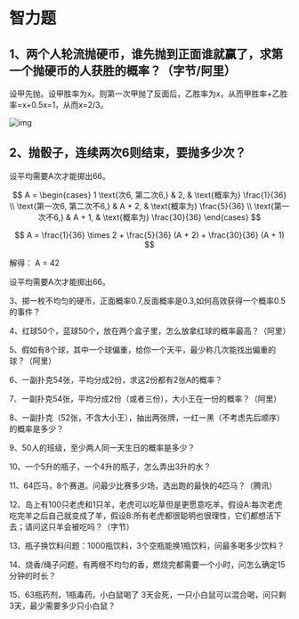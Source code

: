 # 智力题

## 1、两个人轮流抛硬币，谁先抛到正面谁就赢了，求第一个抛硬币的人获胜的概率？（字节/阿里）

设甲先抛。设甲胜率为x。则第一次甲抛了反面后，乙胜率为x，从而甲胜率+乙胜率=x+0.5x=1，从而x=2/3。

![img](file:///C:\Users\HP\AppData\Local\Temp\QQ_1722608543879.png)



## 2、抛骰子，连续两次6则结束，要抛多少次？

设平均需要A次才能掷出66。

$$
A = \begin{cases} 
  1 \text{次6, 第二次6,} & 2, & \text{概率为} \frac{1}{36} \\
  \text{第一次6, 第二次不6,} & A + 2, & \text{概率为} \frac{5}{36} \\
  \text{第一次不6,} & A + 1, & \text{概率为} \frac{30}{36}
\end{cases}
$$

$$
A = \frac{1}{36} \times 2 + \frac{5}{36} (A + 2) + \frac{30}{36} (A + 1)
$$

解得： A = 42

设平均需要A次才能掷出66。



3、掷一枚不均匀的硬币，正面概率0.7,反面概率是0.3,如何高效获得一个概率0.5的事件？

4、红球50个，蓝球50个，放在两个盒子里，怎么放拿红球的概率最高？（阿里）

5、假如有8个球，其中一个球偏重，给你一个天平，最少称几次能找出偏重的球？（阿里）

6、一副扑克54张，平均分成2份，求这2份都有2张A的概率？

7、一副扑克54张，平均分成2份（或者三份），大小王在一份的概率？（阿里）

8、一副扑克（52张，不含大小王），抽出两张牌，一红一黑（不考虑先后顺序）的概率是多少？

9、50人的班级，至少两人同一天生日的概率是多少？

10、一个5升的瓶子，一个4升的瓶子，怎么弄出3升的水？

11、64匹马，8个赛道。问最少比赛多少场，选出跑的最快的4匹马？（腾讯）

12、岛上有100只老虎和1只羊，老虎可以吃草但是更愿意吃羊。假设A:每次老虎吃完羊之后自己就变成了羊，假设B:所有老虎都很聪明也很理性，它们都想活下去；请问这只羊会被吃吗？（字节）

13、瓶子换饮料问题：1000瓶饮料，3个空瓶能换1瓶饮料，问最多喝多少饮料？

14、烧香/绳子问题，有两根不均匀的香，燃烧完都需要一个小时，问怎么确定15分钟的时长？

15、63瓶药剂，1瓶毒药，小白鼠喝了 3天会死，一只小白鼠可以混合喝，问只剩3天，最少需要多少只小白鼠？